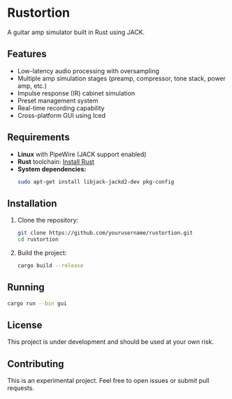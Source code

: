 # Rustortion

A guitar amp simulator built in Rust using JACK.

## Features

- Low-latency audio processing with oversampling
- Multiple amp simulation stages (preamp, compressor, tone stack, power amp, etc.)
- Impulse response (IR) cabinet simulation
- Preset management system
- Real-time recording capability
- Cross-platform GUI using Iced

## Requirements

- **Linux** with PipeWire (JACK support enabled)
- **Rust** toolchain: [Install Rust](https://rustup.rs/)
- **System dependencies:**
  ```bash
  sudo apt-get install libjack-jackd2-dev pkg-config
  ```

## Installation

1. Clone the repository:
   ```bash
   git clone https://github.com/yourusername/rustortion.git
   cd rustortion
   ```

2. Build the project:
   ```bash
   cargo build --release
   ```

## Running

```bash
cargo run --bin gui
```

## License

This project is under development and should be used at your own risk.

## Contributing

This is an experimental project. Feel free to open issues or submit pull requests.
